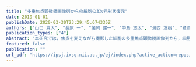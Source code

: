 ```yaml
---
title: "多重焦点顕微鏡画像列からの細胞の3次元形状復元"
date: 2019-01-01
publishDate: 2020-03-30T23:29:45.674335Z
authors: ["山口 貴大", "長原 一", "諸岡 健一", "中島 悠太", "浦西 友樹", "倉爪 亮", "大野 英治"]
publication_types: ["4"]
abstract: "本研究では，焦点を変えながら撮影した細胞の多重焦点顕微鏡画像列から，細胞の 3 次元形状を推定する手法を提案する．まず，細胞内の物質によって透過光が減衰し，それが顕微鏡のレンズにより集光されることで顕微鏡画像が得られる，という光学モデルを仮定し，この光学モデルに基づいた画像生成を定式化する．この式により推定される輝度値と，実際の画像の輝度値の誤差を最小化することで，細胞の 3 次元透過率分布を推定し，それにより形状復元を行う．シミュレーションでは，細胞の CG モデルを使って多重焦点画像列を人工的に作成し，提案手法より推定した透過率と，真値を比較することで，本手法の有効性を確認した．また，実際の細胞の画像から 3 次元形状復元を行った．"
featured: false
publication: ""
url_pdf: "https://ipsj.ixsq.nii.ac.jp/ej/index.php?active_action=repository_view_main_item_detail&page_id=13&block_id=8&item_id=193858&item_no=1"
---
```


